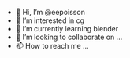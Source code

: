 - 👋 Hi, I’m @eepoisson
- 👀 I’m interested in cg 
- 🌱 I’m currently learning blender
- 💞️ I’m looking to collaborate on ...
- 📫 How to reach me ...

<!---
eepoisson/eepoisson is a ✨ special ✨ repository because its `README.md` (this file) appears on your GitHub profile.
You can click the Preview link to take a look at your changes.
--->
